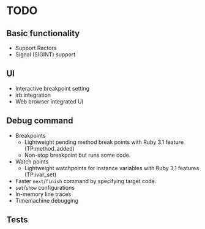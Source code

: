 # TODO

## Basic functionality

* Support Ractors
* Signal (SIGINT) support

## UI

* Interactive breakpoint setting
* irb integration
* Web browser integrated UI

## Debug command

* Breakpoints
    * Lightweight pending method break points with Ruby 3.1 feature (TP:method_added)
    * Non-stop breakpoint but runs some code.
* Watch points
    * Lightweight watchpoints for instance variables with Ruby 3.1 features (TP:ivar_set)
* Faster `next`/`finish` command by specifying target code.
* `set`/`show` configurations
* In-memory line traces
* Timemachine debugging

## Tests

